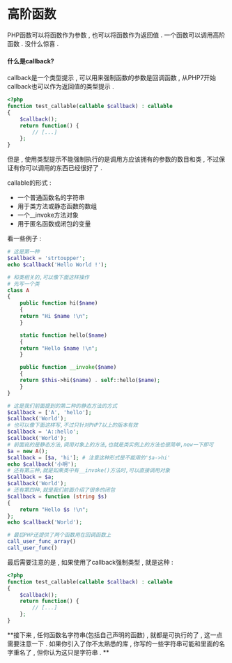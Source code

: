 # 高阶函数

PHP函数可以将函数作为参数 , 也可以将函数作为返回值 . 一个函数可以调用高阶函数 . 没什么惊喜 .

#### 什么是callback?

callback是一个类型提示 , 可以用来强制函数的参数是回调函数 , 从PHP7开始callback也可以作为返回值的类型提示 .

```php
<?php
function test_callable(callable $callback) : callable
{
    $callback();
    return function() {
        // [...]
    };
}
```

但是 , 使用类型提示不能强制执行的是调用方应该拥有的参数的数目和类 , 不过保证有你可以调用的东西已经很好了 .

callable的形式 :

* 一个普通函数名的字符串
* 用于类方法或静态函数的数组
* 一个\_\_invoke方法对象
* 用于匿名函数或闭包的变量

看一些例子 :

```php
# 这是第一种
$callback = 'strtoupper';
echo $callback('Hello World !');

# 和类相关的,可以像下面这样操作
# 先写一个类
class A
{
    public function hi($name)
    {
    return "Hi $name !\n";
    }

    static function hello($name) 
    {
    return "Hello $name !\n";
    }

    public function __invoke($name)
    {
    return $this->hi($name) . self::hello($name);
    }
}

# 这是我们前面提到的第二种的静态方法的方式
$callback = ['A', 'hello'];
$callback('World');
# 也可以像下面这样写,不过只针对PHP7以上的版本有效
$callback = 'A::hello';
$callback('World');
# 前面说的是静态方法,调用对象上的方法,也就是类实例上的方法也很简单,new一下即可
$a = new A();
$callback = [$a, 'hi']; # 注意这种形式是不能用的'$a->hi'
echo $callback('小明');
# 还有第三种,就是如果类中有__invoke()方法时,可以直接调用对象
$callback = $a;
$callback('World');
# 还有第四种,就是我们前面介绍了很多的闭包
$callback = function (string $s)
{
    return "Hello $s !\n";
};
echo $callback('World');

# 最后PHP还提供了两个函数用在回调函数上
call_user_func_array()
call_user_func()
```

最后需要注意的是 , 如果使用了callback强制类型 , 就是这种 : 

```php
<?php
function test_callable(callable $callback) : callable
{
    $callback();
    return function() {
        // [...]
    };
}
```

**接下来 , 任何函数名字符串\(包括自己声明的函数\) , 就都是可执行的了 , 这一点需要注意一下 . 如果你引入了你不太熟悉的库 , 你写的一些字符串可能和里面的名字重名了 , 但你认为这只是字符串 . **


